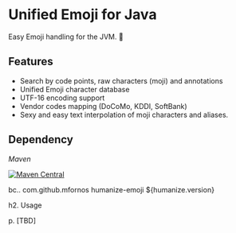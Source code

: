 # Unified Emoji for Java

Easy Emoji handling for the JVM. :green_heart:

## Features

* Search by code points, raw characters (moji) and annotations
* Unified Emoji character database
* UTF-16 encoding support
* Vendor codes mapping (DoCoMo, KDDI, SoftBank)
* Sexy and easy text interpolation of moji characters and aliases.

## Dependency

*Maven*

[![Maven Central](https://maven-badges.herokuapp.com/maven-central/com.github.mfornos/humanize-emoji/badge.svg)](https://maven-badges.herokuapp.com/maven-central/com.github.mfornos/humanize-emoji)

bc.. <dependency>
  <groupId>com.github.mfornos</groupId>
  <artifactId>humanize-emoji</artifactId>
  <version>${humanize.version}</version>
</dependency>

h2. Usage

p. 
[TBD]
